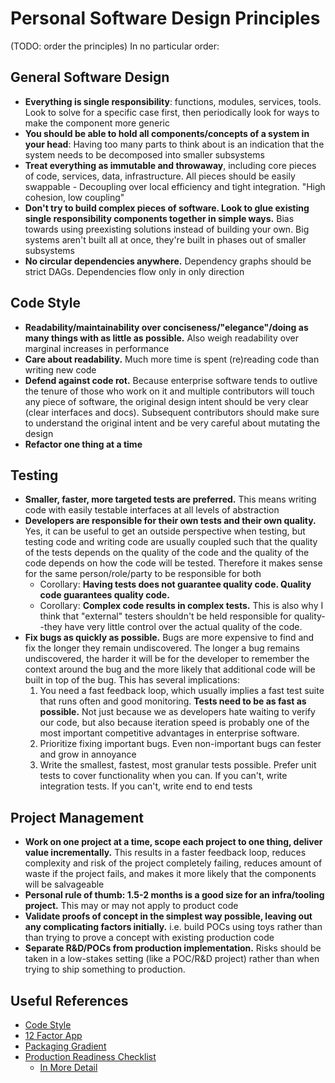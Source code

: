 # Personal Software Design Principles

(TODO: order the principles) In no particular order:

## General Software Design
- __Everything is single responsibility__: functions, modules, services, tools.
  Look to solve for a specific case first, then periodically look for ways to
  make the component more generic
- __You should be able to hold all components/concepts of a system in your
  head__: Having too many parts to think about is an indication that the system
  needs to be decomposed into smaller subsystems
- __Treat everything as immutable and throwaway__, including core pieces of
  code, services, data, infrastructure. All pieces should be easily swappable -
  Decoupling over local efficiency and tight integration. "High cohesion, low
  coupling"
- __Don't try to build complex pieces of software. Look to glue existing single
  responsibility components together in simple ways.__ Bias towards using
  preexisting solutions instead of building your own. Big systems aren't built
  all at once, they're built in phases out of smaller subsystems
- __No circular dependencies anywhere.__ Dependency graphs should be strict
  DAGs.  Dependencies flow only in only direction

## Code Style
- __Readability/maintainability over conciseness/"elegance"/doing as many things
  with as little as possible.__ Also weigh readability over marginal increases
  in performance
- __Care about readability.__ Much more time is spent (re)reading code than
  writing new code
- __Defend against code rot.__ Because enterprise software tends to outlive the
  tenure of those who work on it and multiple contributors will touch any piece
  of software, the original design intent should be very clear (clear interfaces
  and docs). Subsequent contributors should make sure to understand the original
  intent and be very careful about mutating the design
- __Refactor one thing at a time__

## Testing
- __Smaller, faster, more targeted tests are preferred.__ This means writing
  code with easily testable interfaces at all levels of abstraction
- __Developers are responsible for their own tests and their own quality.__ Yes,
  it can be useful to get an outside perspective when testing, but testing code
  and writing code are usually coupled such that the quality of the tests
  depends on the quality of the code and the quality of the code depends on how
  the code will be tested. Therefore it makes sense for the same
  person/role/party to be responsible for both
  - Corollary: __Having tests does not guarantee quality code. Quality code
    guarantees quality code.__
  - Corollary: __Complex code results in complex tests.__ This is also why I
    think that "external" testers shouldn't be held responsible for
    quality--they have very little control over the actual quality of the code.
- __Fix bugs as quickly as possible.__ Bugs are more expensive to find and fix
  the longer they remain undiscovered. The longer a bug remains undiscovered,
  the harder it will be for the developer to remember the context around the bug
  and the more likely that additional code will be built in top of the bug. This
  has several implications:
    1. You need a fast feedback loop, which usually implies a fast test suite
    that runs often and good monitoring. __Tests need to be as fast as possible.__
    Not just because we as developers hate waiting to verify our code, but also
    because iteration speed is probably one of the most important competitive
    advantages in enterprise software.
    1. Prioritize fixing important bugs. Even non-important bugs can fester and
    grow in annoyance
    1. Write the smallest, fastest, most granular tests possible. Prefer unit
    tests to cover functionality when you can. If you can't, write integration
    tests. If you can't, write end to end tests

## Project Management
- __Work on one project at a time, scope each project to one thing, deliver
  value incrementally.__ This results in a faster feedback loop, reduces
  complexity and risk of the project completely failing, reduces amount of waste
  if the project fails, and makes it more likely that the components will be
  salvageable
- __Personal rule of thumb: 1.5-2 months is a good size for an infra/tooling
  project.__ This may or may not apply to product code
- __Validate proofs of concept in the simplest way possible, leaving out any
  complicating factors initially.__ i.e. build POCs using toys rather than than
  trying to prove a concept with existing production code
- __Separate R&D/POCs from production implementation.__ Risks should be taken in
  a low-stakes setting (like a POC/R&D project) rather than when trying to ship
  something to production.

## Useful References
- [Code Style](https://medium.com/coding-skills/clean-code-101-meaningful-names-and-functions-bf450456d90c)
- [12 Factor App](https://12factor.net/)
- [Packaging Gradient](https://sedimental.org/the_packaging_gradient.html)
- [Production Readiness Checklist](https://cdn-images-1.medium.com/max/2400/1*-nYI19LZZKDQjdAx0qhlFw.png)
    - [In More Detail](https://www.gruntwork.io/devops-checklist/)
